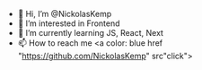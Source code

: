 - 👋 Hi, I’m @NickolasKemp
- 👀 I’m interested in Frontend
- 🌱 I’m currently learning JS, React, Next
- 📫 How to reach me <a color: blue href "https://github.com/NickolasKemp" src"click"></a>

<!---
NickolasKemp/NickolasKemp is a ✨ special ✨ repository because its `README.md` (this file) appears on your GitHub profile.
You can click the Preview link to take a look at your changes.
--->
